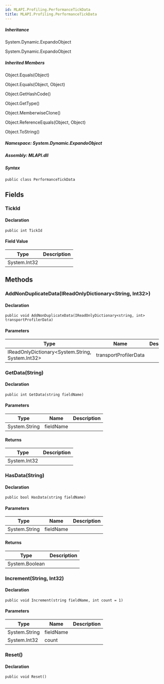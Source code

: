 ```yaml
---  
id: MLAPI.Profiling.PerformanceTickData  
title: MLAPI.Profiling.PerformanceTickData
---
```


<div class="markdown level0 summary">

</div>

<div class="markdown level0 conceptual">

</div>

<div class="inheritance">

##### Inheritance

<div class="level0">

System.Dynamic.ExpandoObject

</div>

<div class="level1">

System.Dynamic.ExpandoObject

</div>

</div>

<div class="inheritedMembers">

##### Inherited Members

<div>

Object.Equals(Object)

</div>

<div>

Object.Equals(Object, Object)

</div>

<div>

Object.GetHashCode()

</div>

<div>

Object.GetType()

</div>

<div>

Object.MemberwiseClone()

</div>

<div>

Object.ReferenceEquals(Object, Object)

</div>

<div>

Object.ToString()

</div>

</div>

##### **Namespace**: System.Dynamic.ExpandoObject

##### **Assembly**: MLAPI.dll

##### Syntax

    public class PerformanceTickData

## Fields

### TickId

<div class="markdown level1 summary">

</div>

<div class="markdown level1 conceptual">

</div>

#### Declaration

    public int TickId

#### Field Value

| Type         | Description |
|--------------|-------------|
| System.Int32 |             |

## Methods 

### AddNonDuplicateData(IReadOnlyDictionary&lt;String, Int32&gt;)

<div class="markdown level1 summary">

</div>

<div class="markdown level1 conceptual">

</div>

#### Declaration

    public void AddNonDuplicateData(IReadOnlyDictionary<string, int> transportProfilerData)

#### Parameters

| Type                                                   | Name                  | Description |
|--------------------------------------------------------|-----------------------|-------------|
| IReadOnlyDictionary&lt;System.String, System.Int32&gt; | transportProfilerData |             |

### GetData(String)

<div class="markdown level1 summary">

</div>

<div class="markdown level1 conceptual">

</div>

#### Declaration

    public int GetData(string fieldName)

#### Parameters

| Type          | Name      | Description |
|---------------|-----------|-------------|
| System.String | fieldName |             |

#### Returns

| Type         | Description |
|--------------|-------------|
| System.Int32 |             |

### HasData(String)

<div class="markdown level1 summary">

</div>

<div class="markdown level1 conceptual">

</div>

#### Declaration

    public bool HasData(string fieldName)

#### Parameters

| Type          | Name      | Description |
|---------------|-----------|-------------|
| System.String | fieldName |             |

#### Returns

| Type           | Description |
|----------------|-------------|
| System.Boolean |             |

### Increment(String, Int32)

<div class="markdown level1 summary">

</div>

<div class="markdown level1 conceptual">

</div>

#### Declaration

    public void Increment(string fieldName, int count = 1)

#### Parameters

| Type          | Name      | Description |
|---------------|-----------|-------------|
| System.String | fieldName |             |
| System.Int32  | count     |             |

### Reset()

<div class="markdown level1 summary">

</div>

<div class="markdown level1 conceptual">

</div>

#### Declaration

    public void Reset()
